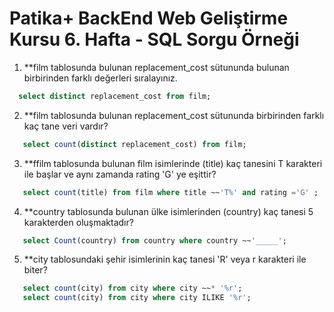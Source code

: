 # Patika+ BackEnd Web Geliştirme Kursu 6. Hafta - SQL Sorgu Örneği

1. **film tablosunda bulunan replacement_cost sütununda bulunan birbirinden farklı değerleri sıralayınız.

```sql
  select distinct replacement_cost from film;
```

2. **film tablosunda bulunan replacement_cost sütununda birbirinden farklı kaç tane veri vardır?

```sql
   select count(distinct replacement_cost) from film;
   ```

3. **ffilm tablosunda bulunan film isimlerinde (title) kaç tanesini T karakteri ile başlar ve aynı zamanda rating 'G' ye eşittir?

```sql
   select count(title) from film where title ~~'T%' and rating ='G' ;
   ```

4. **country tablosunda bulunan ülke isimlerinden (country) kaç tanesi 5 karakterden oluşmaktadır?

```sql
   select Count(country) from country where country ~~'_____';
   ```

5. **city tablosundaki şehir isimlerinin kaç tanesi 'R' veya r karakteri ile biter?

```sql
   select count(city) from city where city ~~* '%r';
   select count(city) from city where city ILIKE '%r';
   ```